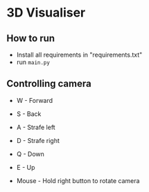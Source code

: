 # 3D Visualiser

## How to run
- Install all requirements in "requirements.txt"
- run ```main.py```


## Controlling camera

- W - Forward
- S - Back
- A - Strafe left
- D - Strafe right
- Q - Down
- E - Up

- Mouse - Hold right button to rotate camera
